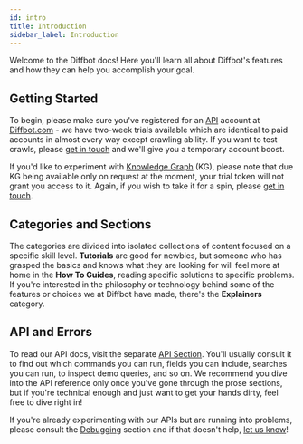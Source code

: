 ```yaml
---
id: intro
title: Introduction
sidebar_label: Introduction
---
```


Welcome to the Diffbot docs! Here you'll learn all about Diffbot's features and how they can help you accomplish your goal.

## Getting Started

To begin, please make sure you've registered for an [API](explain-api) account at [Diffbot.com](https://diffbot.com) - we have two-week trials available which are identical to paid accounts in almost every way except crawling ability. If you want to test crawls, please [get in touch](mailto:support@diffbot.com) and we'll give you a temporary account boost.

If you'd like to experiment with [Knowledge Graph](kg-index) (KG), please note that due KG being available only on request at the moment, your trial token will not grant you access to it. Again, if you wish to take it for a spin, please [get in touch](mailto:support@diffbot.com).

## Categories and Sections

The categories are divided into isolated collections of content focused on a specific skill level. **Tutorials** are good for newbies, but someone who has grasped the basics and knows what they are looking for will feel more at home in the **How To Guides**, reading specific solutions to specific problems. If you're interested in the philosophy or technology behind some of the features or choices we at Diffbot have made, there's the **Explainers** category.

## API and Errors

To read our API docs, visit the separate [API Section](api-intro). You'll usually consult it to find out which commands you can run, fields you can include, searches you can run, to inspect demo queries, and so on. We recommend you dive into the API reference only once you've gone through the prose sections, but if you're technical enough and just want to get your hands dirty, feel free to dive right in!

If you're already experimenting with our APIs but are running into problems, please consult the [Debugging](error-intro) section and if that doesn't help, [let us know](mailto:support@diffbot.com)!
